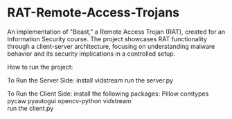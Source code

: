 # RAT-Remote-Access-Trojans
An implementation of "Beast," a Remote Access Trojan (RAT), created for an Information Security course. The project showcases RAT functionality through a client-server architecture, focusing on understanding malware behavior and its security implications in a controlled setup.

How to run the project:

To Run the Server Side:
    install vidstream
    run the server.py

To Run the Client Side:
install the following packages:
    Pillow
    comtypes
    pycaw
    pyautogui
    opencv-python
    vidstream   
run the client.py
